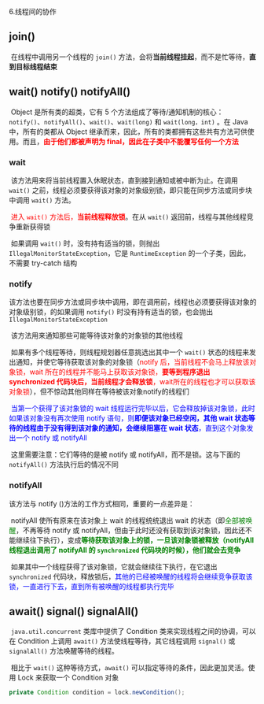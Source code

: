 6.线程间的协作

## join()

​		在线程中调用另一个线程的 `join()` 方法，会将**当前线程挂起**，而不是忙等待，**直到目标线程结束**



## wait() notify() notifyAll()

​		Object 是所有类的超类，它有 5 个方法组成了等待/通知机制的核心：`notify()`、`notifyAll()`、`wait()`、`wait(long)` 和 `wait(long，int)` 。在 Java 中，所有的类都从 Object 继承而来，因此，所有的类都拥有这些共有方法可供使用。而且，**<font color=red>由于他们都被声明为 final，因此在子类中不能覆写任何一个方法</font>**

### wait

​		该方法用来将当前线程置入休眠状态，直到接到通知或被中断为止。在调用 `wait()` 之前，线程必须要获得该对象的对象级别锁，即只能在同步方法或同步块中调用 `wait()` 方法。

​		<font color=red>进入 `wait()` 方法后，**当前线程释放锁**</font>。在从 `wait()` 返回前，线程与其他线程竞争重新获得锁

​		如果调用 `wait()` 时，没有持有适当的锁，则抛出 `IllegalMonitorStateException`，它是 `RuntimeException` 的一个子类，因此，不需要 try-catch 结构

### notify

​		该方法也要在同步方法或同步块中调用，即在调用前，线程也必须要获得该对象的对象级别锁，的如果调用 `notify()` 时没有持有适当的锁，也会抛出 `IllegalMonitorStateException`

​		该方法用来通知那些可能等待该对象的对象锁的其他线程

​		如果有多个线程等待，则线程规划器任意挑选出其中一个 `wait()` 状态的线程来发出通知，并使它等待获取该对象的对象锁（<font color=red>notify 后，当前线程不会马上释放该对象锁，wait 所在的线程并不能马上获取该对象锁，**要等到程序退出 synchronized 代码块后，当前线程才会释放锁**，wait所在的线程也才可以获取该对象锁</font>），但不惊动其他同样在等待被该对象notify的线程们

​		<font color=blue>当第一个获得了该对象锁的 wait 线程运行完毕以后，它会释放掉该对象锁，此时如果该对象没有再次使用 notify 语句，则**即便该对象已经空闲，其他 wait 状态等待的线程由于没有得到该对象的通知，会继续阻塞在 wait 状态**，直到这个对象发出一个 notify 或 notifyAll</font>

​		这里需要注意：它们等待的是被 notify 或 notifyAll，而不是锁。这与下面的 `notifyAll()` 方法执行后的情况不同

### notifyAll

该方法与 notify ()方法的工作方式相同，重要的一点差异是：

​		notifyAll 使所有原来在该对象上 wait 的线程统统退出 wait 的状态（即<font color=green>全部被唤醒</font>，不再等待 notify 或 notifyAll，但由于此时还没有获取到该对象锁，因此还不能继续往下执行），变成<font color=green>**等待获取该对象上的锁，一旦该对象锁被释放（notifyAll 线程退出调用了 notifyAll 的 `synchronized` 代码块的时候），他们就会去竞争**</font>

​		如果其中一个线程获得了该对象锁，它就会继续往下执行，在它退出 `synchronized` 代码块，释放锁后，<font color=blue>其他的已经被唤醒的线程将会继续竞争获取该锁，一直进行下去，直到所有被唤醒的线程都执行完毕</font>



## await() signal() signalAll()

​		`java.util.concurrent` 类库中提供了 Condition 类来实现线程之间的协调，可以在 Condition 上调用 `await()` 方法使线程等待，其它线程调用 `signal()` 或 `signalAll()` 方法唤醒等待的线程。

​		相比于 `wait()` 这种等待方式，`await()` 可以指定等待的条件，因此更加灵活。使用 Lock 来获取一个 Condition 对象

````java
private Condition condition = lock.newCondition();
````

